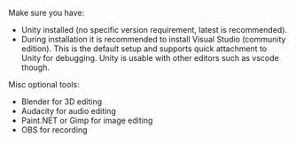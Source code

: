 Make sure you have:

* Unity installed (no specific version requirement, latest is recommended).
* During installation it is recommended to install Visual Studio (community edition). This is the default setup and supports quick attachment to Unity for debugging. Unity is usable with other editors such as vscode though.

Misc optional tools:

* Blender for 3D editing
* Audacity for audio editing
* Paint.NET or Gimp for image editing
* OBS for recording
